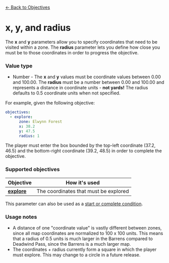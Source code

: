 [← Back to Objectives](../objectives/index.md)

# x, y, and radius

The **x** and **y** parameters allow you to specify coordinates that need to be visited within a zone. The **radius** parameter lets you define how close you must be to those coordinates in order to progress the objective.

### Value type

* Number - The **x** and **y** values must be coordinate values between 0.00 and 100.00. The **radius** must be a number between 0.00 and 100.00 and represents a distance in coordinate units - **not yards!** The radius defaults to 0.5 coordinate units when not specified.

For example, given the following objective:

```yaml
objectives:
  - explore:
      zone: Elwynn Forest
      x: 38.2
      y: 47.5
      radius: 1
```

The player must enter the box bounded by the top-left coordinate (37.2, 46.5) and the bottom-right coordinate (39.2, 48.5) in order to complete the objective.

### Supported objectives

|Objective|How it's used
|-|-
|**[explore](../objectives/explore.md)**|The coordinates that must be explored

This parameter can also be used as a [start or complete condition](../startcomplete.md).

### Usage notes

* A distance of one "coordinate value" is vastly different between zones, since all map coordinates are normalized to 100 x 100 units. This means that a radius of 0.5 units is much larger in the Barrens compared to Deadwind Pass, since the Barrens is a much larger map.
* The coordinates + radius currently form a square in which the player must explore. This may change to a circle in a future release.